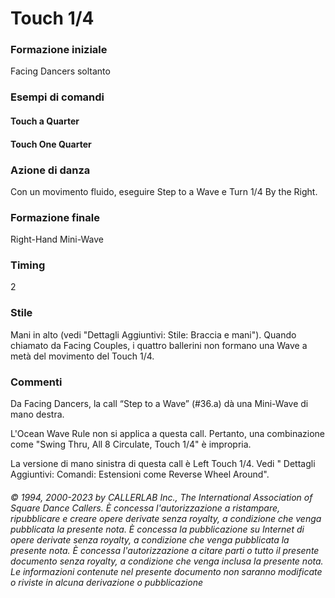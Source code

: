 # Touch 1/4

### Formazione iniziale
Facing Dancers soltanto

### Esempi di comandi
#### Touch a Quarter
#### Touch One Quarter

### Azione di danza
Con un movimento fluido, eseguire Step to a Wave e Turn 1/4 By the Right.

### Formazione finale
Right-Hand Mini-Wave

### Timing
2

### Stile
Mani in alto (vedi "Dettagli Aggiuntivi: Stile: Braccia e mani"). Quando chiamato da Facing Couples, i
quattro ballerini non formano una Wave a metà del movimento del Touch 1/4.

### Commenti
Da Facing Dancers, la call “Step to a Wave” (#36.a) dà una Mini-Wave di mano destra.

L'Ocean Wave Rule non si applica a questa call. Pertanto, una combinazione come "Swing Thru, All 8 Circulate,
Touch 1/4" è impropria.

La versione di mano sinistra di questa call è Left Touch 1/4. Vedi " Dettagli Aggiuntivi: Comandi: Estensioni
come Reverse Wheel Around".

###### © 1994, 2000-2023 by CALLERLAB Inc., The International Association of Square Dance Callers.  È concessa l'autorizzazione a ristampare, ripubblicare e creare opere derivate senza royalty, a condizione che venga pubblicata la presente nota. È concessa la pubblicazione su Internet di opere derivate senza royalty, a condizione che venga pubblicata la presente nota. È concessa l'autorizzazione a citare parti o tutto il presente documento senza royalty, a condizione che venga inclusa la presente nota. Le informazioni contenute nel presente documento non saranno modificate o riviste in alcuna derivazione o pubblicazione